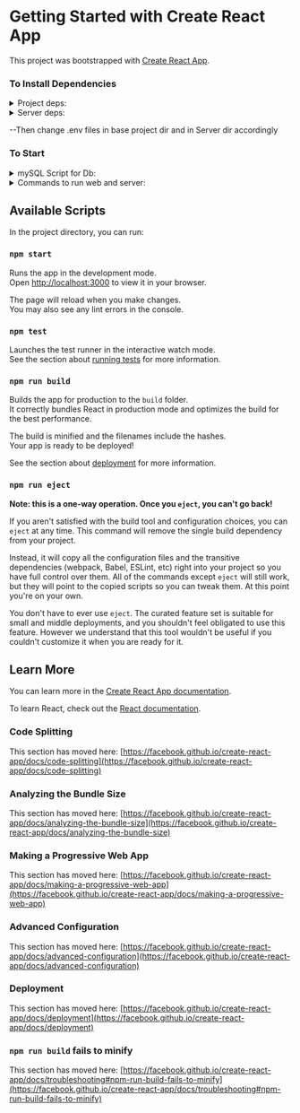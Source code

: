 # Getting Started with Create React App

This project was bootstrapped with [Create React App](https://github.com/facebook/create-react-app).  

### To Install Dependencies  
<details>
<summary>Project deps:</summary>
<br>  
  
```
npm install 
```

</details>
<details>
<summary>Server deps:</summary>
<br>  
  
```
cd server 
``` 

  
```
npm install 
``` 

</details>

--Then change .env files in base project dir and in Server dir accordingly

### To Start
<details>
<summary>mySQL Script for Db:</summary>
<br>  

```sql
create database projectdatabase;
use projectdatabase;

CREATE TABLE `mytable` (
  `id` int NOT NULL AUTO_INCREMENT,
  `name` varchar(45) DEFAULT NULL,
  `email` varchar(45) DEFAULT NULL,
  `title` varchar(45) DEFAULT NULL,
  `department` varchar(45) DEFAULT NULL,
  `status` varchar(45) DEFAULT NULL,
  `position` varchar(45) DEFAULT NULL,
  `picture` text,
  `allowed` varchar(45) DEFAULT NULL,
  PRIMARY KEY (`id`)
) ENGINE=InnoDB AUTO_INCREMENT=27 DEFAULT CHARSET=utf8mb4 COLLATE=utf8mb4_0900_ai_ci;
CREATE TABLE `userstable` (
  `id` int NOT NULL AUTO_INCREMENT,
  `email` varchar(45) NOT NULL,
  `password` text,
  `role` varchar(45) DEFAULT NULL,
  PRIMARY KEY (`id`)
) ENGINE=InnoDB AUTO_INCREMENT=5 DEFAULT CHARSET=utf8mb4 COLLATE=utf8mb4_0900_ai_ci

```

</details>

<details>
<summary>Commands to run web and server:</summary>
<br>
-Web: for now its 

```
npm start 
```

<br>
-Server: 

```
cd Server 
```
```
npm start || npm devStart
```
</details>

## Available Scripts

In the project directory, you can run:

### `npm start`


Runs the app in the development mode.\
Open [http://localhost:3000](http://localhost:3000) to view it in your browser.

The page will reload when you make changes.\
You may also see any lint errors in the console.

### `npm test`

Launches the test runner in the interactive watch mode.\
See the section about [running tests](https://facebook.github.io/create-react-app/docs/running-tests) for more information.

### `npm run build`

Builds the app for production to the `build` folder.\
It correctly bundles React in production mode and optimizes the build for the best performance.

The build is minified and the filenames include the hashes.\
Your app is ready to be deployed!

See the section about [deployment](https://facebook.github.io/create-react-app/docs/deployment) for more information.

### `npm run eject`

**Note: this is a one-way operation. Once you `eject`, you can't go back!**

If you aren't satisfied with the build tool and configuration choices, you can `eject` at any time. This command will remove the single build dependency from your project.

Instead, it will copy all the configuration files and the transitive dependencies (webpack, Babel, ESLint, etc) right into your project so you have full control over them. All of the commands except `eject` will still work, but they will point to the copied scripts so you can tweak them. At this point you're on your own.

You don't have to ever use `eject`. The curated feature set is suitable for small and middle deployments, and you shouldn't feel obligated to use this feature. However we understand that this tool wouldn't be useful if you couldn't customize it when you are ready for it.

## Learn More

You can learn more in the [Create React App documentation](https://facebook.github.io/create-react-app/docs/getting-started).

To learn React, check out the [React documentation](https://reactjs.org/).

### Code Splitting

This section has moved here: [https://facebook.github.io/create-react-app/docs/code-splitting](https://facebook.github.io/create-react-app/docs/code-splitting)

### Analyzing the Bundle Size

This section has moved here: [https://facebook.github.io/create-react-app/docs/analyzing-the-bundle-size](https://facebook.github.io/create-react-app/docs/analyzing-the-bundle-size)

### Making a Progressive Web App

This section has moved here: [https://facebook.github.io/create-react-app/docs/making-a-progressive-web-app](https://facebook.github.io/create-react-app/docs/making-a-progressive-web-app)

### Advanced Configuration

This section has moved here: [https://facebook.github.io/create-react-app/docs/advanced-configuration](https://facebook.github.io/create-react-app/docs/advanced-configuration)

### Deployment

This section has moved here: [https://facebook.github.io/create-react-app/docs/deployment](https://facebook.github.io/create-react-app/docs/deployment)

### `npm run build` fails to minify

This section has moved here: [https://facebook.github.io/create-react-app/docs/troubleshooting#npm-run-build-fails-to-minify](https://facebook.github.io/create-react-app/docs/troubleshooting#npm-run-build-fails-to-minify)
